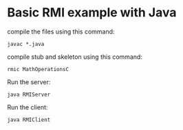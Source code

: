 # Basic RMI example with Java
compile the files using this command:
```
javac *.java
```
compile stub and skeleton using this command:
```
rmic MathOperationsC
```

Run the server:

```
java RMIServer
```
Run the client:
```
java RMIClient
```
